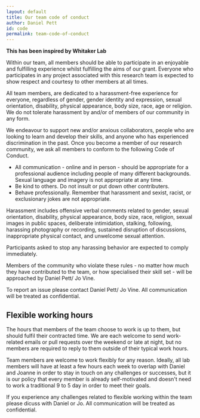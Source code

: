 ```yaml
---
layout: default
title: Our team code of conduct
author: Daniel Pett
id: code
permalink: team-code-of-conduct
--- 
```

**This has been inspired by Whitaker Lab** 

Within our team, all members should be able to participate in an enjoyable and fulfilling experience whilst fulfilling the aims of our grant. Everyone who participates in any project associated with this research team is expected to show respect and courtesy to other  members at all times.

All team members, are dedicated to a harassment-free experience for everyone, regardless of gender, gender identity and expression, sexual orientation, disability, physical appearance, body size, race, age or religion. We do not tolerate harassment by and/or of members of our community in any form.

We endeavour to support new and/or anxious collaborators, people who are looking to learn and develop their skills, and anyone who has experienced discrimination in the past. Once you become a member of our research community,  we ask all members to conform to the following Code of Conduct.

* All communication - online and in person - should be appropriate for a professional audience including people of many different backgrounds. Sexual language and imagery is not appropriate at any time.
* Be kind to others. Do not insult or put down other contributers.
* Behave professionally. Remember that harassment and sexist, racist, or exclusionary jokes are not appropriate.

Harassment includes offensive verbal comments related to gender, sexual orientation, disability, physical appearance, body size, race, religion, sexual images in public spaces, deliberate intimidation, stalking, following, harassing photography or recording, sustained disruption of discussions, inappropriate physical contact, and unwelcome sexual attention.

Participants asked to stop any harassing behavior are expected to comply immediately.

Members of the community who violate these rules - no matter how much they have contributed to the team, or how specialised their skill set - will be approached by Daniel Pett/ Jo Vine. 

To report an issue please contact Daniel Pett/ Jo Vine. All communication will be treated as confidential.

## Flexible working hours

The hours that members of the team choose to work is up to them, but should fulfil their contracted time. We are each welcome to send work-related emails or pull requests over the weekend or late at night, but no members are required to reply to them outside of their typical work hours.

Team members are welcome to work flexibly for any reason. Ideally, all lab members will have at least a few hours each week to overlap with Daniel and Joanne in order to stay in touch on any challenges or successes, but it is our policy that every member is already self-motivated and doesn't need to work a traditional 9 to 5 day in order to meet their goals.

If you experience any challenges related to flexible working within the team please dicuss with Daniel or Jo. All communication will be treated as confidential.
